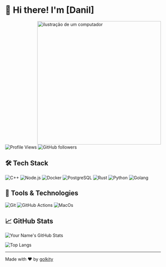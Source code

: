 # 👋 Hi there! I'm [Danil]

<img src="https://raw.githubusercontent.com/MicaelliMedeiros/micaellimedeiros/master/image/computer-illustration.png" alt="ilustração de um computador" min-width="400px" max-width="400px" width="400px" align="right">

![Profile Views](https://komarev.com/ghpvc/?username=golkity&style=flat-square)
![GitHub followers](https://img.shields.io/github/followers/golkity?label=Follow&style=social)

## 🛠️ Tech Stack

![C++](https://img.shields.io/badge/C++-blue?style=for-the-badge&logo=C&logoColor=white)
![Node.js](https://img.shields.io/badge/Node.js-339933?style=for-the-badge&logo=nodedotjs&logoColor=white)
![Docker](https://img.shields.io/badge/Docker-2496ED?style=for-the-badge&logo=docker&logoColor=white)
![PostgreSQL](https://img.shields.io/badge/PostgreSQL-316192?style=for-the-badge&logo=postgresql&logoColor=white)
![Rust](https://img.shields.io/badge/Rust-orange?style=for-the-badge&logo=Rust&logoColor=white)
![Python](https://img.shields.io/badge/Python-yellow?style=for-the-badge&logo=Python&logoColor=white)
![Golang](https://img.shields.io/badge/Golang-blue?style=for-the-badge&logo=Go&logoColor=white)

## 🔧 Tools & Technologies

![Git](https://img.shields.io/badge/Git-F05032?style=for-the-badge&logo=git&logoColor=white)
![GitHub Actions](https://img.shields.io/badge/GitHub%20Actions-2088FF?style=for-the-badge&logo=github-actions&logoColor=white)
![MacOs](https://img.shields.io/badge/MacOs-FFF?style=for-the-badge&logo=Apple&logoColor=black)

## 📈 GitHub Stats

![Your Name's GitHub Stats](https://github-readme-stats.vercel.app/api?username=golkity&show_icons=true&theme=radical)

![Top Langs](https://github-readme-stats.vercel.app/api/top-langs/?username=golkity&layout=compact&theme=radical)


---

Made with ❤️ by [golkity](https://github.com/golkity)
